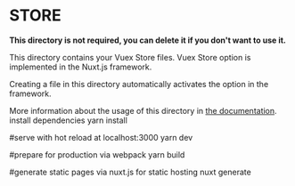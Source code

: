 # STORE

**This directory is not required, you can delete it if you don't want to use it.**

This directory contains your Vuex Store files.
Vuex Store option is implemented in the Nuxt.js framework.

Creating a file in this directory automatically activates the option in the framework.

More information about the usage of this directory in [the documentation](https://nuxtjs.org/guide/vuex-store).
install dependencies
yarn install

#serve with hot reload at localhost:3000
yarn dev

#prepare for production via webpack
yarn build

#generate static pages via nuxt.js for static hosting
nuxt generate
